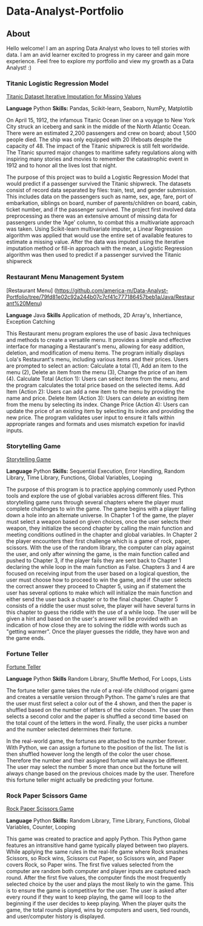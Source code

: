 # Data-Analyst-Portfolio

## About

Hello welcome! I am an aspring Data Analyst who loves to tell stories with data. I am an avid learner excited to progress in my career and gain more experience. Feel free to explore my portfolio and view my growth as a Data Analyst! :) 

### Titanic Logistic Regression Model 
[Titanic Dataset Iterative Imputation for Missing Values
](https://github.com/america-m/Data-Analyst-Portfolio/blob/89845e828f7226398ab6035815dcd6f043a704e0/Python/Titanic%20Dataset%20Iterative%20Imputation%20for%20Missing%20Values.ipynb)

**Language** Python 
**Skills:** Pandas, Scikit-learn, Seaborn, NumPy, Matplotlib

On April 15, 1912, the infamous Titanic Ocean liner on a voyage to New York City struck an iceberg and sank in the middle of the North Atlantic Ocean. There were an estimated 2,200 passengers and crew on board; about 1,500 people died. The ship was only equipped with 20 lifeboats despite the capacity of 48. The impact of the Titanic shipwreck is still felt worldwide. The Titanic spurred major changes to maritime safety regulations along with inspiring many stories and movies to remember the catastrophic event in 1912 and to honor all the lives lost that night.

The purpose of this project was to build a Logistic Regression Model that would predict if a passenger survived the Titanic shipwreck. The datasets consist of record data separated by files: train, test, and gender submission. This includes data on the passengers such as name, sex, age, fare, port of embarkation, siblings on board, number of parents/children on board, cabin, ticket number, and if the passenger survived. The project first involved data preprocessing as there was an extensive amount of missing data for passengers under the 'Age' column, to combat this a multivariate approach was taken. Using Scikit-learn multivariate imputer, a Linear Regression algorithm was applied that would use the entire set of available features to estimate a missing value. After the data was imputed using the iterative imputation method or fill-in approach with the mean, a Logistic Regression algorithm was then used to predict if a passenger survived the Titanic shipwreck

### Restaurant Menu Management System 

[Restaurant Menu]
(https://github.com/america-m/Data-Analyst-Portfolio/tree/79fd81e02c92a244b07c7cf41c777186457beb1a/Java/Restaurant%20Menu)

**Language** Java 
**Skills** Application of methods, 2D Array's, Inhertiance, Exception Catching 

This Restaurant menu program explores the use of basic Java techniques and methods to create a versatile menu. It provides a simple and effective interface for managing a Restaurant's menu, allowing for easy addition, deletion, and modification of menu items. The program initially displays Lola's Restaurant's menu, including various items and their prices. Users are prompted to select an action: Calculate a total (1), Add an item to the menu (2), Delete an item from the menu (3), Change the price of an item (4). Calculate Total (Action 1): Users can select items from the menu, and the program calculates the total price based on the selected items. Add Item (Action 2): Users can add a new item to the menu by providing the name and price. Delete Item (Action 3): Users can delete an existing item from the menu by selecting its index. Change Price (Action 4): Users can update the price of an existing item by selecting its index and providing the new price. The program validates user input to ensure it falls within appropriate ranges and formats and uses mismatch expetion for inavlid inputs. 


### Storytelling Game
[Storytelling Game
](https://github.com/america-m/Data-Analyst-Portfolio/tree/b0bb964275e0501dcd4b73dfe0dfcd66f376acfc/Python/Storytelling%20Game)

**Language** Python 
**Skills:** Sequential Execution, Error Handling, Random Library, Time Library, Functions, Global Variables, Looping

The purpose of this program is to practice applying commonly used Python tools and explore the use of global variables across different files. This storytelling game runs through several chapters where the player must complete challenges to win the game. The game begins with a player falling down a hole into an alternate universe. In Chapter 1 of the game, the player must select a weapon based on given choices, once the user selects their weapon, they initialize the second chapter by calling the main function and meeting conditions outlined in the chapter and global variables. In Chapter 2 the player encounters their first challenge which is a game of rock, paper, scissors. With the use of the random library, the computer can play against the user, and only after winning the game, is the main function called and pushed to Chapter 3, if the player fails they are sent back to Chapter 1 declaring the while loop in the main function as False. 
Chapters 3 and 4 are focused on receiving input from the user based on a logical question, the user must choose how to proceed to win the game, and if the user selects the correct answer they proceed to Chapter 5, using an if statement the user has several options to make which will initialize the main function and either send the user back a chapter or to the final chapter. Chapter 5 consists of a riddle the user must solve, the player will have several turns in this chapter to guess the riddle with the use of a while loop. The user will be given a hint and based on the user's answer will be provided with an indication of how close they are to solving the riddle with words such as "getting warmer". Once the player guesses the riddle, they have won and the game ends. 

### Fortune Teller 
[Fortune Teller 
](https://github.com/america-m/Data-Analyst-Portfolio/blob/d8b216a62c7a026cb53b64b1b693c8658cfd3265/Python/Fortune%20Teller.py) 

**Language** Python 
**Skills** Random Library, Shuffle Method, For Loops, Lists 

The fortune teller game takes the rule of a real-life childhood origami game and creates a versatile version through Python. The game's rules are that the user must first select a color out of the 4 shown, and then the paper is shuffled based on the number of letters of the color chosen. The user then selects a second color and the paper is shuffled a second time based on the total count of the letters in the word. Finally, the user picks a number and the number selected determines their fortune. 

In the real-world game, the fortunes are attached to the number forever. With Python, we can assign a fortune to the position of the list. The list is then shuffled however long the length of the color the user chose. Therefore the number and their assigned fortune will always be different. The user may select the number 5 more than once but the fortune will always change based on the previous choices made by the user. Therefore this fortune teller might actually be predicting your fortune. 

### Rock Paper Scissors Game 
[Rock Paper Scissors Game
](https://github.com/america-m/Data-Analyst-Portfolio/blob/aa0683031de9bdab6d6b364f64d4390c3bbe58b8/Python/Rock%20Paper%20Scissors%20Game.py)

**Language** Python 
**Skills:** Random Library, Time Library, Functions, Global Variables, Counter, Looping 

This game was created to practice and apply Python. This Python game features an intransitive hand game typically played between two players. While applying the same rules in the real-life game where Rock smashes Scissors, so Rock wins, Scissors cut Paper, so Scissors win, and Paper covers Rock, so Paper wins. The first five values selected from the computer are random both computer and player inputs are captured each round. After the first five values, the computer finds the most frequently selected choice by the user and plays the most likely to win the game. This is to ensure the game is competitive for the user. The user is asked after every round if they want to keep playing, the game will loop to the beginning if the user decides to keep playing. When the player quits the game, the total rounds played, wins by computers and users, tied rounds, and user/computer history is displayed. 





